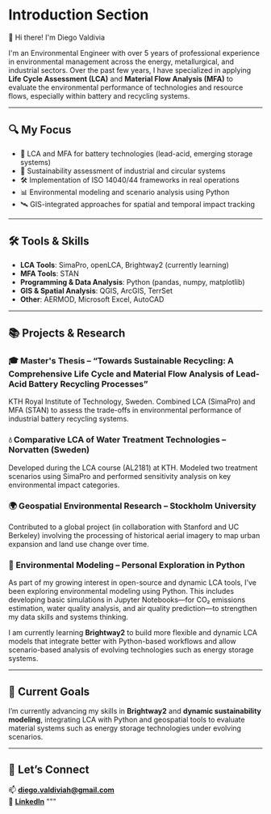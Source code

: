 # Introduction Section

👋 Hi there! I'm Diego Valdivia

I'm an Environmental Engineer with over 5 years of professional experience in environmental management across the energy, metallurgical, and industrial sectors. Over the past few years, I have specialized in applying **Life Cycle Assessment (LCA)** and **Material Flow Analysis (MFA)** to evaluate the environmental performance of technologies and resource flows, especially within battery and recycling systems.

---

## 🔍 My Focus

- 🔋 LCA and MFA for battery technologies (lead-acid, emerging storage systems)
- 🌱 Sustainability assessment of industrial and circular systems
- 🛠️ Implementation of ISO 14040/44 frameworks in real operations
- 📊 Environmental modeling and scenario analysis using Python
- 🛰️ GIS-integrated approaches for spatial and temporal impact tracking

---

## 🛠 Tools & Skills

- **LCA Tools**: SimaPro, openLCA, Brightway2 (currently learning)  
- **MFA Tools**: STAN  
- **Programming & Data Analysis**: Python (pandas, numpy, matplotlib)  
- **GIS & Spatial Analysis**: QGIS, ArcGIS, TerrSet  
- **Other**: AERMOD, Microsoft Excel, AutoCAD  

---

## 📚 Projects & Research

### 🎓 Master's Thesis – “Towards Sustainable Recycling: A Comprehensive Life Cycle and Material Flow Analysis of Lead-Acid Battery Recycling Processes”
KTH Royal Institute of Technology, Sweden. Combined LCA (SimaPro) and MFA (STAN) to assess the trade-offs in environmental performance of industrial battery recycling systems.

### 💧 Comparative LCA of Water Treatment Technologies – Norvatten (Sweden)
Developed during the LCA course (AL2181) at KTH. Modeled two treatment scenarios using SimaPro and performed sensitivity analysis on key environmental impact categories.

### 🌍 Geospatial Environmental Research – Stockholm University
Contributed to a global project (in collaboration with Stanford and UC Berkeley) involving the processing of historical aerial imagery to map urban expansion and land use change over time.

### 🧮 Environmental Modeling – Personal Exploration in Python
As part of my growing interest in open-source and dynamic LCA tools, I’ve been exploring environmental modeling using Python. This includes developing basic simulations in Jupyter Notebooks—for CO₂ emissions estimation, water quality analysis, and air quality prediction—to strengthen my data skills and systems thinking.

I am currently learning **Brightway2** to build more flexible and dynamic LCA models that integrate better with Python-based workflows and allow scenario-based analysis of evolving technologies such as energy storage systems.

---

## 🎯 Current Goals

I’m currently advancing my skills in **Brightway2** and **dynamic sustainability modeling**, integrating LCA with Python and geospatial tools to evaluate material systems such as energy storage technologies under evolving scenarios.

---

## 🤝 Let’s Connect

📫 **[diego.valdiviah@gmail.com](mailto:diego.valdiviah@gmail.com)**  
🔗 **[LinkedIn](https://www.linkedin.com/in/valdiviadiego/)**
"""

